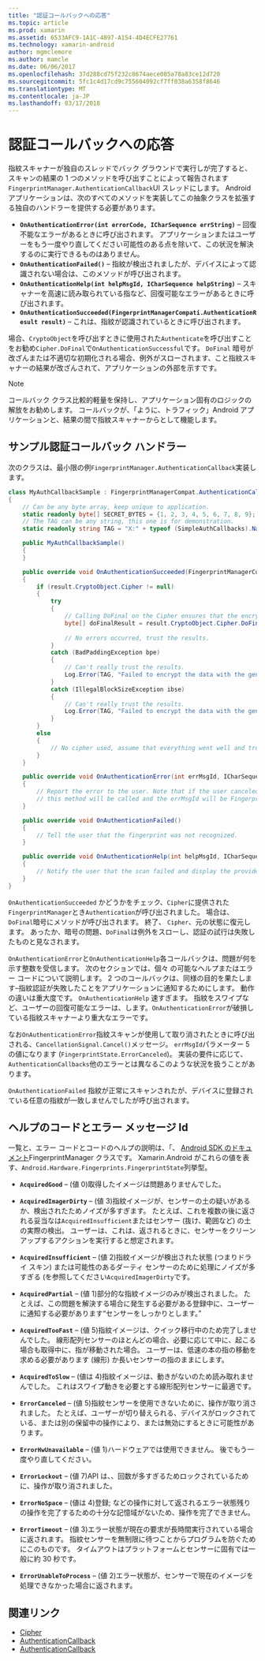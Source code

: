 ```yaml
---
title: "認証コールバックへの応答"
ms.topic: article
ms.prod: xamarin
ms.assetid: 6533AFC9-1A1C-4897-A154-4D4ECFE27761
ms.technology: xamarin-android
author: mgmclemore
ms.author: mamcle
ms.date: 06/06/2017
ms.openlocfilehash: 37d288cd75f232c8674aece085a78a83ce12d720
ms.sourcegitcommit: 5fc1c4d17cd9c755604092cf7ff038a6358f8646
ms.translationtype: MT
ms.contentlocale: ja-JP
ms.lasthandoff: 03/17/2018
---
```

# <a name="responding-to-authentication-callbacks"></a>認証コールバックへの応答

指紋スキャナーが独自のスレッドでバック グラウンドで実行しが完了すると、スキャンの結果の 1 つのメソッドを呼び出すことによって報告されます`FingerprintManager.AuthenticationCallback`UI スレッドにします。 Android アプリケーションは、次のすべてのメソッドを実装してこの抽象クラスを拡張する独自のハンドラーを提供する必要があります。

* **`OnAuthenticationError(int errorCode, ICharSequence errString)`** &ndash; 回復不能なエラーがあるときに呼び出されます。 アプリケーションまたはユーザーをもう一度やり直してください可能性のある点を除いて、この状況を解決するのに実行できるものはありません。
* **`OnAuthenticationFailed()`** &ndash; 指紋が検出されましたが、デバイスによって認識されない場合は、このメソッドが呼び出されます。
* **`OnAuthenticationHelp(int helpMsgId, ICharSequence helpString)`** &ndash; スキャナーを高速に読み取られている指など、回復可能なエラーがあるときに呼び出されます。
* **`OnAuthenticationSucceeded(FingerprintManagerCompati.AuthenticationResult result)`** &ndash; これは、指紋が認識されているときに呼び出されます。

場合、`CryptoObject`を呼び出すときに使用された`Authenticate`を呼び出すことをお勧め`Cipher.DoFinal`で`OnAuthenticationSuccessful`です。
`DoFinal` 暗号が改ざんまたは不適切な初期化される場合、例外がスローされます、こと指紋スキャナーの結果が改ざんされて、アプリケーションの外部を示すです。


> [!NOTE]
> コールバック クラス比較的軽量を保持し、アプリケーション固有のロジックの解放をお勧めします。 コールバックが、「ように、トラフィック」Android アプリケーションと、結果の間で指紋スキャナーからとして機能します。

## <a name="a-sample-authentication-callback-handler"></a>サンプル認証コールバック ハンドラー

次のクラスは、最小限の例`FingerprintManager.AuthenticationCallback`実装します。 

```csharp
class MyAuthCallbackSample : FingerprintManagerCompat.AuthenticationCallback
{
    // Can be any byte array, keep unique to application.
    static readonly byte[] SECRET_BYTES = {1, 2, 3, 4, 5, 6, 7, 8, 9};
    // The TAG can be any string, this one is for demonstration.
    static readonly string TAG = "X:" + typeof (SimpleAuthCallbacks).Name;

    public MyAuthCallbackSample()
    {
    }

    public override void OnAuthenticationSucceeded(FingerprintManagerCompat.AuthenticationResult result)
    {
        if (result.CryptoObject.Cipher != null) 
        {
            try
            {
                // Calling DoFinal on the Cipher ensures that the encryption worked.
                byte[] doFinalResult = result.CryptoObject.Cipher.DoFinal(SECRET_BYTES);
    
                // No errors occurred, trust the results.              
            }
            catch (BadPaddingException bpe)
            {
                // Can't really trust the results.
                Log.Error(TAG, "Failed to encrypt the data with the generated key." + bpe);
            }
            catch (IllegalBlockSizeException ibse)
            {
                // Can't really trust the results.
                Log.Error(TAG, "Failed to encrypt the data with the generated key." + ibse);
            }
        }
        else
        {
            // No cipher used, assume that everything went well and trust the results.
        }
    }

    public override void OnAuthenticationError(int errMsgId, ICharSequence errString)
    {
        // Report the error to the user. Note that if the user canceled the scan,
        // this method will be called and the errMsgId will be FingerprintState.ErrorCanceled.
    }

    public override void OnAuthenticationFailed()
    {
        // Tell the user that the fingerprint was not recognized.
    }

    public override void OnAuthenticationHelp(int helpMsgId, ICharSequence helpString)
    {
        // Notify the user that the scan failed and display the provided hint.
    }
}
```

`OnAuthenticationSucceeded` かどうかをチェック、`Cipher`に提供された`FingerprintManager`とき`Authentication`が呼び出されました。 場合は、`DoFinal`暗号にメソッドが呼び出されます。 終了、 `Cipher`、元の状態に復元します。 あったか、暗号の問題、`DoFinal`は例外をスローし、認証の試行は失敗したものと見なされます。

`OnAuthenticationError`と`OnAuthenticationHelp`各コールバックは、問題が何を示す整数を受信します。 次のセクションでは、個々 の可能なヘルプまたはエラー コードについて説明します。 2 つのコールバックは、同様の目的を果たします&ndash;指紋認証が失敗したことをアプリケーションに通知するためにします。 動作の違いは重大度です。 `OnAuthenticationHelp` 速すぎます。 指紋をスワイプなど、ユーザーの回復可能なエラーは、します。`OnAuthenticationError`が破損している指紋スキャナーより重大なエラーです。

なお`OnAuthenticationError`指紋スキャンが使用して取り消されたときに呼び出される、`CancellationSignal.Cancel()`メッセージ。 `errMsgId`パラメーター 5 の値になります (`FingerprintState.ErrorCanceled`)。 実装の要件に応じて、`AuthenticationCallbacks`他のエラーとは異なるこのような状況を扱うことがあります。 

`OnAuthenticationFailed` 指紋が正常にスキャンされたが、デバイスに登録されている任意の指紋が一致しませんでしたが呼び出されます。 

## <a name="help-codes-and-error-message-ids"></a>ヘルプのコードとエラー メッセージ Id 

一覧と、エラー コードとコードのヘルプの説明は、「、 [Android SDK のドキュメント](http://developer.android.com/reference/android/hardware/fingerprint/FingerprintManager.html#FINGERPRINT_ACQUIRED_GOOD)FingerprintManager クラスです。 Xamarin.Android がこれらの値を表す、`Android.Hardware.Fingerprints.FingerprintState`列挙型。


-   **`AcquiredGood`** &ndash; (値 0)取得したイメージは問題ありませんでした。


-   **`AcquiredImagerDirty`** &ndash; (値 3)指紋イメージが、センサーの土の疑いがあるか、検出されたためノイズが多すぎます。 たとえば、これを複数の後に返される妥当なは`AcquiredInsufficient`またはセンサー (抜け、範囲など) の土の実際の検出。 ユーザーは、これは、返されるときに、センサーをクリーンアップするアクションを実行すると想定されます。


-   **`AcquiredInsufficient`** &ndash; (値 2)指紋イメージが検出された状態 (つまりドライ スキン) または可能性のあるダーティ センサーのために処理にノイズが多すぎる (を参照してください`AcquiredImagerDirty`です。



-   **`AcquiredPartial`** &ndash; (値 1)部分的な指紋イメージのみが検出されました。 たとえば、この問題を解決する場合に発生する必要がある登録中に、ユーザーに通知する必要があります&ldquo;センサーをしっかりとします。&rdquo;



-   **`AcquiredTooFast`** &ndash; (値 5)指紋イメージは、クイック移行中のため完了しませんでした。 線形配列センサーのほとんどの場合、必要に応じて中に、起こる場合も取得中に、指が移動された場合。 ユーザーは、低速の本の指の移動を求める必要があります (線形) か長いセンサーの指のままにします。




-   **`AcquiredToSlow`** &ndash; (値は 4)指紋イメージは、動きがないのため読み取れませんでした。 これはスワイプ動きを必要とする線形配列センサーに最適です。



-   **`ErrorCanceled`** &ndash; (値 5)指紋センサーを使用できないために、操作が取り消されました。 たとえば、ユーザーが切り替えられる、デバイスがロックされている、または別の保留中の操作により、または無効にするときに可能性があります。



-   **`ErrorHwUnavailable`** &ndash; (値 1)ハードウェアでは使用できません。 後でもう一度やり直してください。




-   **`ErrorLockout`** &ndash; (値 7)API は、、回数が多すぎるためロックされているために、操作が取り消されました。




-   **`ErrorNoSpace`** &ndash; (値は 4)登録; などの操作に対して返されるエラー状態残りの操作を完了するための十分な記憶域がないため、操作を完了できません。



-   **`ErrorTimeout`** &ndash; (値 3)エラー状態が現在の要求が長時間実行されている場合に返されます。 指紋センサーを無制限に待つことからプログラムを防ぐためにこのものです。 タイムアウトはプラットフォームとセンサーに固有では一般に約 30 秒です。



-   **`ErrorUnableToProcess`** &ndash; (値 2)エラー状態が、センサーで現在のイメージを処理できなかった場合に返されます。



## <a name="related-links"></a>関連リンク

- [Cipher](https://docs.oracle.com/javase/7/docs/api/javax/crypto/Cipher.html)
- [AuthenticationCallback](http://developer.android.com/reference/android/hardware/fingerprint/FingerprintManager.AuthenticationCallback.html)
- [AuthenticationCallback](http://developer.android.com/reference/android/support/v4/hardware/fingerprint/FingerprintManagerCompat.AuthenticationCallback.html)
